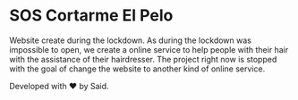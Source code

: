 # SOS Cortarme El Pelo
Website create during the lockdown. As during the lockdown was impossible to open, we create a online service to help people with their hair with the assistance of their hairdresser. The project right now is stopped with the goal of change the website to another kind of online service.

Developed with ❤️ by Said.

